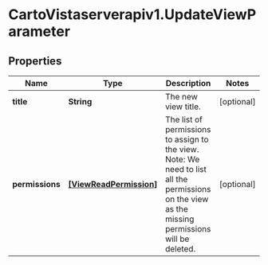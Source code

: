 # CartoVistaserverapiv1.UpdateViewParameter

## Properties
Name | Type | Description | Notes
------------ | ------------- | ------------- | -------------
**title** | **String** | The new view title. | [optional] 
**permissions** | [**[ViewReadPermission]**](ViewReadPermission.md) | The list of permissions to assign to the view.  Note: We need to list all the permissions on the view as the missing permissions will be deleted. | [optional] 


